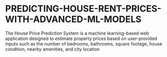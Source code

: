 # PREDICTING-HOUSE-RENT-PRICES-WITH-ADVANCED-ML-MODELS
The House Price Prediction System is a machine learning-based web application designed to estimate property prices based on user-provided inputs such as the number of bedrooms, bathrooms, square footage, house condition, nearby amenities, and city location
